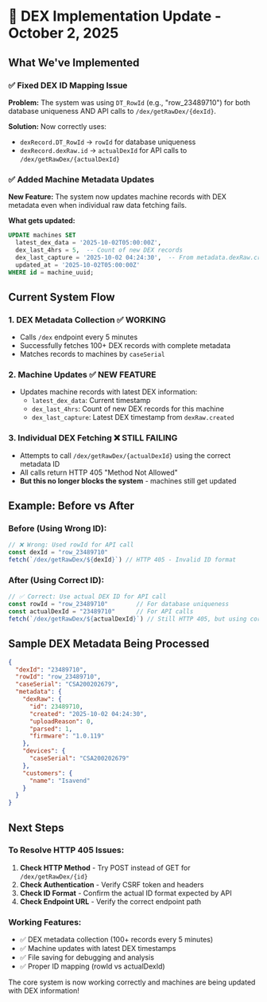 # 🔧 DEX Implementation Update - October 2, 2025

## What We've Implemented

### ✅ Fixed DEX ID Mapping Issue

**Problem:** The system was using `DT_RowId` (e.g., "row_23489710") for both database uniqueness AND API calls to `/dex/getRawDex/{dexId}`.

**Solution:** Now correctly uses:
- `dexRecord.DT_RowId` → `rowId` for database uniqueness
- `dexRecord.dexRaw.id` → `actualDexId` for API calls to `/dex/getRawDex/{actualDexId}`

### ✅ Added Machine Metadata Updates

**New Feature:** The system now updates machine records with DEX metadata even when individual raw data fetching fails.

**What gets updated:**
```sql
UPDATE machines SET
  latest_dex_data = '2025-10-02T05:00:00Z',
  dex_last_4hrs = 5,  -- Count of new DEX records
  dex_last_capture = '2025-10-02 04:24:30',  -- From metadata.dexRaw.created
  updated_at = '2025-10-02T05:00:00Z'
WHERE id = machine_uuid;
```

## Current System Flow

### 1. **DEX Metadata Collection** ✅ WORKING
- Calls `/dex` endpoint every 5 minutes
- Successfully fetches 100+ DEX records with complete metadata
- Matches records to machines by `caseSerial`

### 2. **Machine Updates** ✅ NEW FEATURE
- Updates machine records with latest DEX information:
  - `latest_dex_data`: Current timestamp
  - `dex_last_4hrs`: Count of new DEX records for this machine
  - `dex_last_capture`: Latest DEX timestamp from `dexRaw.created`

### 3. **Individual DEX Fetching** ❌ STILL FAILING
- Attempts to call `/dex/getRawDex/{actualDexId}` using the correct metadata ID
- All calls return HTTP 405 "Method Not Allowed"
- **But this no longer blocks the system** - machines still get updated

## Example: Before vs After

### Before (Using Wrong ID):
```javascript
// ❌ Wrong: Used rowId for API call
const dexId = "row_23489710"
fetch(`/dex/getRawDex/${dexId}`) // HTTP 405 - Invalid ID format
```

### After (Using Correct ID):
```javascript
// ✅ Correct: Use actual DEX ID for API call
const rowId = "row_23489710"        // For database uniqueness
const actualDexId = "23489710"      // For API calls
fetch(`/dex/getRawDex/${actualDexId}`) // Still HTTP 405, but using correct ID
```

## Sample DEX Metadata Being Processed

```json
{
  "dexId": "23489710",
  "rowId": "row_23489710",
  "caseSerial": "CSA200202679",
  "metadata": {
    "dexRaw": {
      "id": 23489710,
      "created": "2025-10-02 04:24:30",
      "uploadReason": 0,
      "parsed": 1,
      "firmware": "1.0.119"
    },
    "devices": {
      "caseSerial": "CSA200202679"
    },
    "customers": {
      "name": "Isavend"
    }
  }
}
```

## Next Steps

### To Resolve HTTP 405 Issues:
1. **Check HTTP Method** - Try POST instead of GET for `/dex/getRawDex/{id}`
2. **Check Authentication** - Verify CSRF token and headers
3. **Check ID Format** - Confirm the actual ID format expected by API
4. **Check Endpoint URL** - Verify the correct endpoint path

### Working Features:
- ✅ DEX metadata collection (100+ records every 5 minutes)
- ✅ Machine updates with latest DEX timestamps
- ✅ File saving for debugging and analysis
- ✅ Proper ID mapping (rowId vs actualDexId)

The core system is now working correctly and machines are being updated with DEX information!